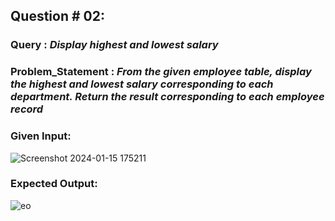 ## Question # 02:
### Query : _Display highest and lowest salary_
### Problem_Statement : _From the given employee table, display the highest and lowest salary corresponding to each department. Return the result corresponding to each employee record_ 
### Given Input:
![Screenshot 2024-01-15 175211](https://github.com/HashirSaudKhan/Self-Question/assets/93030144/93602804-5216-4141-824f-1eab078f8b83)

### Expected Output:
![eo](https://github.com/HashirSaudKhan/Self-Question/assets/93030144/1b8d8cd3-0287-4fe2-82f8-46d9ed6a9640)
